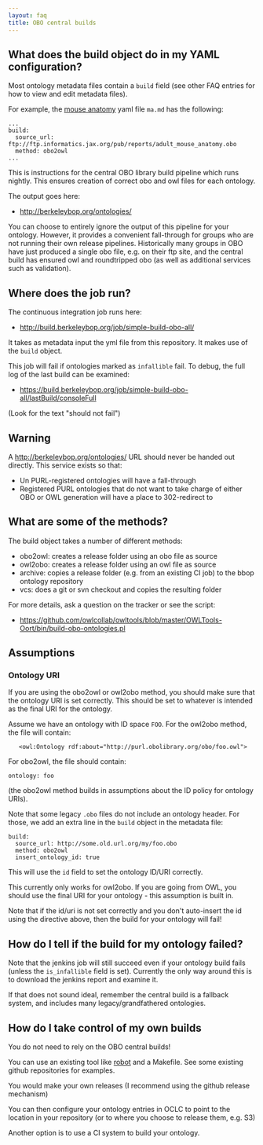 ```yaml
---
layout: faq
title: OBO central builds
---
```


## What does the build object do in my YAML configuration?

Most ontology metadata files contain a `build` field (see other FAQ
entries for how to view and edit metadata files).

For example, the [mouse anatomy](/ontology/ma.html) yaml file `ma.md` has the following:

```
...
build:
  source_url: ftp://ftp.informatics.jax.org/pub/reports/adult_mouse_anatomy.obo
  method: obo2owl
...
```

This is instructions for the central OBO library build pipeline which
runs nightly. This ensures creation of correct obo and owl files for
each ontology.

The output goes here:

 * http://berkeleybop.org/ontologies/

You can choose to entirely ignore the output of this pipeline for your
ontology. However, it provides a convenient fall-through for groups
who are not running their own release pipelines. Historically many
groups in OBO have just produced a single obo file, e.g. on their ftp
site, and the central build has ensured owl and roundtripped obo (as
well as additional services such as validation).

## Where does the job run?

The continuous integration job runs here:

 * http://build.berkeleybop.org/job/simple-build-obo-all/

It takes as metadata input the yml file from this repository. It makes
use of the `build` object.

This job will fail if ontologies marked as `infallible` fail. To debug, the full log of the last build can be examined:

 * https://build.berkeleybop.org/job/simple-build-obo-all/lastBuild/consoleFull

(Look for the text "should not fail")

## Warning

A  http://berkeleybop.org/ontologies/ URL should never be handed out directly. This service exists so that:

 * Un PURL-registered ontologies will have a fall-through
 * Registered PURL ontologies that do not want to take charge of either OBO or OWL generation will have a place to 302-redirect to

## What are some of the methods?

The build object takes a number of different methods:

 * obo2owl: creates a release folder using an obo file as source
 * owl2obo: creates a release folder using an owl file as source
 * archive: copies a release folder (e.g. from an existing CI job) to the bbop ontology repository
 * vcs: does a git or svn checkout and copies the resulting folder

For more details, ask a question on the tracker or see the script: 

 * https://github.com/owlcollab/owltools/blob/master/OWLTools-Oort/bin/build-obo-ontologies.pl

## Assumptions

### Ontology URI

If you are using the obo2owl or owl2obo method, you should make sure
that the ontology URI is set correctly. This should be set to whatever
is intended as the final URI for the ontology.

Assume we have an ontology with ID space `FOO`. For the owl2obo method, the file will contain:

```
   <owl:Ontology rdf:about="http://purl.obolibrary.org/obo/foo.owl">
```

For obo2owl, the file should contain:

```
ontology: foo
```

(the obo2owl method builds in assumptions about the ID policy for ontology URIs).

Note that some legacy `.obo` files do not include an ontology
header. For those, we add an extra line in the `build` object in the
metadata file:

```
build:
  source_url: http://some.old.url.org/my/foo.obo
  method: obo2owl
  insert_ontology_id: true
```

This will use the `id` field to set the ontology ID/URI correctly.

This currently only works for owl2obo. If you are going from OWL, you
should use the final URI for your ontology - this assumption is built in.

Note that if the id/uri is not set correctly and you don't auto-insert
the id using the directive above, then the build for your ontology will fail!

## How do I tell if the build for my ontology failed?

Note that the jenkins job will still succeed even if your ontology
build fails (unless the `is_infallible` field is set). Currently the
only way around this is to download the jenkins report and examine it.

If that does not sound ideal, remember the central build is a fallback
system, and includes many legacy/grandfathered ontologies.

## How do I take control of my own builds

You do not need to rely on the OBO central builds!

You can use an existing tool like
[robot](https://github.com/ontodev/robot/) and a Makefile. See some
existing github repositories for examples.

You would make your own releases (I recommend using the github release mechanism)

You can then configure your ontology entries in OCLC to point to the
location in your repository (or to where you choose to release them, e.g. S3)

Another option is to use a CI system to build your ontology.
